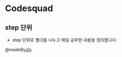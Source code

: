 # Codesquad

## step 단위

- step 단위로 폴더를 나누고 매일 공부한 내용을 정리합니다.

@madeBy[Jin](https://github.com/eugene94)
